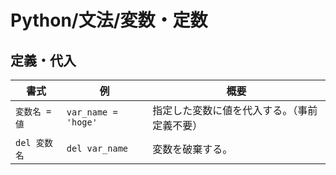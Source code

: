 # Python/文法/変数・定数

## 定義・代入

| 書式          | 例                  | 概要                                         |
| ------------- | ------------------- | -------------------------------------------- |
| `変数名 = 値` | `var_name = 'hoge'` | 指定した変数に値を代入する。（事前定義不要） |
| `del 変数名`  | `del var_name`      | 変数を破棄する。                             |
